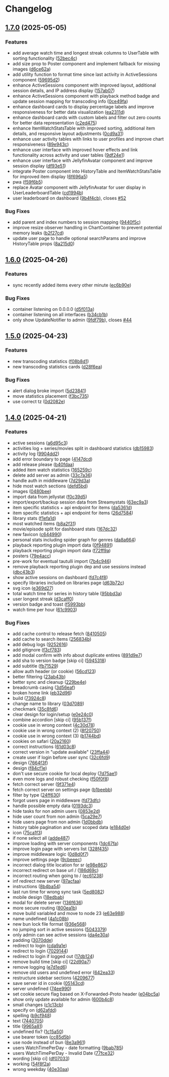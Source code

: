 # Changelog

## [1.7.0](https://github.com/fredrikburmester/streamystats/compare/streamystat-v1.6.0...streamystat-v1.7.0) (2025-05-05)


### Features

* add average watch time and longest streak columns to UserTable with sorting functionality ([52bec4c](https://github.com/fredrikburmester/streamystats/commit/52bec4c96cf31aa76590d4f609f39297fb574cec))
* add size prop to Poster component and implement fallback for missing images ([d6ce62a](https://github.com/fredrikburmester/streamystats/commit/d6ce62ae97d0e38e6349603f0434bb38fe4df3a6))
* add utility function to format time since last activity in ActiveSessions component ([59695d2](https://github.com/fredrikburmester/streamystats/commit/59695d2b785e91be432d02948de9cd571c2fbc98))
* enhance ActiveSessions component with improved layout, additional session details, and IP address display ([157ab07](https://github.com/fredrikburmester/streamystats/commit/157ab07f0c38a24cd9aa380a28bf3b21ca097b08))
* enhance ActiveSessions component with playback method badge and update session mapping for transcoding info ([0ce49fa](https://github.com/fredrikburmester/streamystats/commit/0ce49fa3aa33f41f92d7b32f6e71d410d61758f2))
* enhance dashboard cards to display percentage labels and improve responsiveness for better data visualization ([ea2311d](https://github.com/fredrikburmester/streamystats/commit/ea2311dcb436dfcab6ff59fb44063059f37c90ea))
* enhance dashboard cards with custom labels and filter out zero counts for better data representation ([c2ed475](https://github.com/fredrikburmester/streamystats/commit/c2ed47544c7f3359539db5c5d3a6be90fe17864b))
* enhance ItemWatchStatsTable with improved sorting, additional item details, and responsive layout adjustments ([0cd9a31](https://github.com/fredrikburmester/streamystats/commit/0cd9a3176786ffab5894e1a28a19710bffd9c0df))
* enhance user activity tables with links to user profiles and improve chart responsiveness ([89e943c](https://github.com/fredrikburmester/streamystats/commit/89e943c6c24de52a5a453c3b8b94f413b7971323))
* enhance user interface with improved hover effects and link functionality across activity and user tables ([9df24e1](https://github.com/fredrikburmester/streamystats/commit/9df24e1271b96627ea399160e5a8b602a726b1a5))
* enhance user interface with JellyfinAvatar component and improve session display ([df93e51](https://github.com/fredrikburmester/streamystats/commit/df93e519f1e7ccda12295d5f75ccd807d7af8f19))
* integrate Poster component into HistoryTable and ItemWatchStatsTable for improved item display ([6f696a5](https://github.com/fredrikburmester/streamystats/commit/6f696a5b7e273a76e0a582c1c8d4632963a5d86b))
* pwa ([f59f6b5](https://github.com/fredrikburmester/streamystats/commit/f59f6b526693deae1328969500ba01e11fa10a9c))
* replace Avatar component with JellyfinAvatar for user display in UserLeaderboardTable ([cd1994b](https://github.com/fredrikburmester/streamystats/commit/cd1994b8b1bc098e51d4aa85f174fb82a019d476))
* user leaderboard on dashboard ([9b4f4cb](https://github.com/fredrikburmester/streamystats/commit/9b4f4cbd993f9908e3b215049116e84a3ee45777)), closes [#52](https://github.com/fredrikburmester/streamystats/issues/52)


### Bug Fixes

* add parent and index numbers to session mapping ([9440f5c](https://github.com/fredrikburmester/streamystats/commit/9440f5cd093e936cf412ed93eddc723d71fa5856))
* improve resize observer handling in ChartContainer to prevent potential memory leaks ([b2f27cd](https://github.com/fredrikburmester/streamystats/commit/b2f27cda0b0fdb9ccf14d2c96c4e92114b18d801))
* update user page to handle optional searchParams and improve HistoryTable props ([8a215d0](https://github.com/fredrikburmester/streamystats/commit/8a215d08bf85fb5fb380c5906888d39572a6011c))

## [1.6.0](https://github.com/fredrikburmester/streamystats/compare/streamystat-v1.5.0...streamystat-v1.6.0) (2025-04-26)


### Features

* sync recently added items every other minute ([ec6b90e](https://github.com/fredrikburmester/streamystats/commit/ec6b90edcbdc0d32210dd0adbcd8dfdada4329a8))


### Bug Fixes

* container listening on 0.0.0.0 ([d5f013a](https://github.com/fredrikburmester/streamystats/commit/d5f013aa69c2d1b4de3244c4270dd753407fa27c))
* container listening on all interfaces ([b34cb1b](https://github.com/fredrikburmester/streamystats/commit/b34cb1b9dd1bdc5a8586e595accf05826d48ab67))
* only show UpdateNotifier to admin ([9fdf79b](https://github.com/fredrikburmester/streamystats/commit/9fdf79b1d0af40700fd54ad1d51dbbe5ce9380f2)), closes [#44](https://github.com/fredrikburmester/streamystats/issues/44)

## [1.5.0](https://github.com/fredrikburmester/streamystats/compare/streamystat-v1.4.0...streamystat-v1.5.0) (2025-04-23)


### Features

* new transcoding statistics ([f08b8d1](https://github.com/fredrikburmester/streamystats/commit/f08b8d1e9431a68a645f31013c49c0cfdb75fab2))
* new transcoding statistics cards ([d28f6ea](https://github.com/fredrikburmester/streamystats/commit/d28f6ea65c227b95d1e98ad08baf8db695dbfe53))


### Bug Fixes

* alert dialog broke import ([5d23841](https://github.com/fredrikburmester/streamystats/commit/5d23841cb622a90c101d21629bf4700cf7a579e2))
* move statistics placement ([f3bc735](https://github.com/fredrikburmester/streamystats/commit/f3bc735d0fa8f28fe40e3a9244d436e2ad4e297c))
* use correct tz ([0d2082e](https://github.com/fredrikburmester/streamystats/commit/0d2082e6d6ccf37c27b80d53f3f5526560b3d7a4))

## [1.4.0](https://github.com/fredrikburmester/streamystats/compare/streamystat-v1.3.0...streamystat-v1.4.0) (2025-04-21)


### Features

* active sessions ([a6d95c3](https://github.com/fredrikburmester/streamystats/commit/a6d95c3c328eea12b1ed33fdc9118cc843b449b0))
* activities log + series/movies split in dashboard statistics ([db15983](https://github.com/fredrikburmester/streamystats/commit/db15983476a14dfdfa51a74cdc83abdc55052cf8))
* activity log ([9904dd2](https://github.com/fredrikburmester/streamystats/commit/9904dd2f5dc303612cd3669b6e7a205f042f1a29))
* add error boundary to page ([4147dcd](https://github.com/fredrikburmester/streamystats/commit/4147dcdfd2fc0868b60d934ab7be8c59ca1c2ae5))
* add release please ([b40fdaa](https://github.com/fredrikburmester/streamystats/commit/b40fdaad038c4cf296c15cd2f9815b5f87b01362))
* added item watch statistics ([165259c](https://github.com/fredrikburmester/streamystats/commit/165259c492e54984bf2fba566a01d636a4f4fbc5))
* delete add server as admin ([33c7a36](https://github.com/fredrikburmester/streamystats/commit/33c7a363991e788bdb49149723490b8300e5e9be))
* handle auth in middleware ([7d29d3a](https://github.com/fredrikburmester/streamystats/commit/7d29d3ae0fe1b32f072197fc511517a26fcebc60))
* hide most watch sections ([defd5bd](https://github.com/fredrikburmester/streamystats/commit/defd5bdc6c3888167f89d4f6dcfd366cdc2ca940))
* images ([0480bee](https://github.com/fredrikburmester/streamystats/commit/0480bee9dbf5a616c1ae4b7af33b337d046d35fb))
* import data from jellystat ([f0c39d5](https://github.com/fredrikburmester/streamystats/commit/f0c39d50707310216e11a293a5a1879ab9747a6e))
* import/export/backup session data from Streamystats ([63ec9a3](https://github.com/fredrikburmester/streamystats/commit/63ec9a37cb3d0e191da636f07e059b3be7847286))
* item specific statistics + api endpoint for items ([da5361d](https://github.com/fredrikburmester/streamystats/commit/da5361d8271f3fc708d6eb2d17f6ad82bfa7ec4a))
* item specific statistics + api endpoint for items ([26d7584](https://github.com/fredrikburmester/streamystats/commit/26d75842821f39c7f3019ff8a82840a12640769e))
* library stats ([f1efa1d](https://github.com/fredrikburmester/streamystats/commit/f1efa1da23e6296672d574228cb1339cb0424f26))
* most watched items ([b8a2f31](https://github.com/fredrikburmester/streamystats/commit/b8a2f31a6f726dbf36ef03d508bd95f6d68ee7b6))
* movie/episode split for dashboard stats ([167dc32](https://github.com/fredrikburmester/streamystats/commit/167dc327c7773c59fe0d0cb91bc1186d37bbbae2))
* new favicon ([c644990](https://github.com/fredrikburmester/streamystats/commit/c64499008daf2049346a615a7a8d1ae7c7bad734))
* personal stats including spider graph for genres ([da8a664](https://github.com/fredrikburmester/streamystats/commit/da8a66411814d0e698f20ddf1db590d8a3d1b45c))
* playback reporting plugin import data ([0f94891](https://github.com/fredrikburmester/streamystats/commit/0f9489199ff2890e4296f522b289d82fef2d52ca))
* playback reporting plugin import data ([f72ff9a](https://github.com/fredrikburmester/streamystats/commit/f72ff9a201fc708af30dcbf71714df3f1303dd4a))
* posters ([79e4acc](https://github.com/fredrikburmester/streamystats/commit/79e4acc2ea19724403fa1ebbf698a79471f2e66a))
* pre-work for eventual tautulli import ([7b4c946](https://github.com/fredrikburmester/streamystats/commit/7b4c946f240d25c31714a4e36e44c5276960e0ea))
* remove playback reporting plugin dep and use sessions instead ([dbc43b3](https://github.com/fredrikburmester/streamystats/commit/dbc43b37dba680481eca578c703cb0470606b8f6))
* show active sessions on dashboard ([fd7c4f8](https://github.com/fredrikburmester/streamystats/commit/fd7c4f8ea5bbedc81d8654154c823173a198fddb))
* specify libraries included on libraries page ([d63b72c](https://github.com/fredrikburmester/streamystats/commit/d63b72cf9255b90e4f78098e1c46383441090019))
* svg icon ([e369d27](https://github.com/fredrikburmester/streamystats/commit/e369d2737fc4e91ea2dc352d759e0349cbc7191a))
* total watch time for series in history table ([95bbd3a](https://github.com/fredrikburmester/streamystats/commit/95bbd3a1ca68f1e3f0a0c25692d40715b356eec3))
* user longest streak ([d3caff0](https://github.com/fredrikburmester/streamystats/commit/d3caff0de2ea1676eaa67e8be82c623097bb7f6d))
* version badge and toast ([f5993bb](https://github.com/fredrikburmester/streamystats/commit/f5993bbf1d32d1ae857fa5853976972aea2753e1))
* watch time per hour ([61c9903](https://github.com/fredrikburmester/streamystats/commit/61c9903c2471ae2a7c6963090d8ec0ac051d7d96))


### Bug Fixes

* add cache control to release fetch ([8410505](https://github.com/fredrikburmester/streamystats/commit/8410505924ad7681f8b4b70cd4df541fb622b371))
* add cache to search items ([256834b](https://github.com/fredrikburmester/streamystats/commit/256834b0616ae6d240b2b0f402db5bdb16211bce))
* add debug logs ([9252616](https://github.com/fredrikburmester/streamystats/commit/9252616a606e0fe3d3a023691ccdb1447782d734))
* add gitignore ([f3cf783](https://github.com/fredrikburmester/streamystats/commit/f3cf7834179d650fc4d80a24fe94584e514491da))
* add modal confirm with info about duplicate entires ([891d9e7](https://github.com/fredrikburmester/streamystats/commit/891d9e7d52fcdd58f4c190af85700c074a3d990a))
* add sha to version badge [skip ci] ([5945318](https://github.com/fredrikburmester/streamystats/commit/5945318ba865823379e63d5fa5f8f857ebf36db9))
* add subtitle ([fb71529](https://github.com/fredrikburmester/streamystats/commit/fb715292b3cd1170288334eea8d0260719694c10))
* allow auth header (or cookie) ([56cd123](https://github.com/fredrikburmester/streamystats/commit/56cd1239fce8db921ee4b5edd1a0b9f51aa32958))
* better filtering ([23ab43b](https://github.com/fredrikburmester/streamystats/commit/23ab43bc6ef59b0ca5984f9e4c36a7b45238cd2a))
* better sync and cleanup ([229be4e](https://github.com/fredrikburmester/streamystats/commit/229be4e607975483baca238db197af0a25503306))
* breadcrumb casing ([3d56eaf](https://github.com/fredrikburmester/streamystats/commit/3d56eafb526287965add6068611b0e6807e36edb))
* broken home link ([eb32d96](https://github.com/fredrikburmester/streamystats/commit/eb32d96ad33ead86c30ce84788047cbeb5e9c45c))
* build ([73924c8](https://github.com/fredrikburmester/streamystats/commit/73924c8e6c5107c37aa4b5520458a420a0a56cfd))
* change name to library ([03d7089](https://github.com/fredrikburmester/streamystats/commit/03d70894c069cea9ce452713cc741e3ec88c8453))
* checkmark ([35c8fd6](https://github.com/fredrikburmester/streamystats/commit/35c8fd6b9abd8e55200902ac22bf78745cf58769))
* clear design for login/setup ([e0e24c0](https://github.com/fredrikburmester/streamystats/commit/e0e24c092c5b31854178d7c4d98cbe5a2252ed9b))
* combine accordion [skip ci] ([95b137f](https://github.com/fredrikburmester/streamystats/commit/95b137f62449c5466f223b121337d25f9dbf735b))
* cookie use in wrong context ([4c30d78](https://github.com/fredrikburmester/streamystats/commit/4c30d780a93164f956ecdb292563ad60f77a668e))
* cookie use in wrong context (2) ([8f20750](https://github.com/fredrikburmester/streamystats/commit/8f20750ae170ff36bb0ffc32a3bfe63d1cc03282))
* cookie use in wrong context (3) ([b1744bd](https://github.com/fredrikburmester/streamystats/commit/b1744bd42c057b48f9c7b37ac45f9dd4a1b0e812))
* cookies on safari ([20a2160](https://github.com/fredrikburmester/streamystats/commit/20a2160957354b0cbe96617acc013b5d1c98e3c3))
* correct instructions ([61d03c8](https://github.com/fredrikburmester/streamystats/commit/61d03c8caf70d8f050e919a3f71eae2d77f20360))
* correct version in "update available" ([23ffa44](https://github.com/fredrikburmester/streamystats/commit/23ffa441b4279b44acca891a02f1ea5f821e0841))
* create user if login before user sync ([32c6fd9](https://github.com/fredrikburmester/streamystats/commit/32c6fd996dc839842dd571adc2d3a2d522c61994))
* design ([7664f3f](https://github.com/fredrikburmester/streamystats/commit/7664f3fc51b90be3bf173ab852dffbd000e8847b))
* design ([f84cf1e](https://github.com/fredrikburmester/streamystats/commit/f84cf1ef97e8eac78da396894c6a04f27502fb6b))
* don't use secure cookie for local deploy ([7d75ae1](https://github.com/fredrikburmester/streamystats/commit/7d75ae1fe75ee0b17a9e3697225c099e499b335d))
* even more logs and robust checking ([f50f0f8](https://github.com/fredrikburmester/streamystats/commit/f50f0f8b876e4da9909350acdcdc63f557520fdc))
* fetch correct server ([9f371e4](https://github.com/fredrikburmester/streamystats/commit/9f371e4506a64a159bf830d226c0bc408405caa9))
* fetch correct server on settings page ([b1beebb](https://github.com/fredrikburmester/streamystats/commit/b1beebb67b4b19d2676a133bd9b80edeac444b51))
* filter by type ([24ff630](https://github.com/fredrikburmester/streamystats/commit/24ff6308a8ef04b36540fdd4890c79071dfe2f3f))
* forgot users page in middleware ([fd73dfc](https://github.com/fredrikburmester/streamystats/commit/fd73dfceb5ed5bf1244d2352c91de053f4fea958))
* handle possible empty data ([0193dc3](https://github.com/fredrikburmester/streamystats/commit/0193dc30bb443daacfb44401861126de8b6a0cd1))
* hide tasks for non admin users ([0853e2d](https://github.com/fredrikburmester/streamystats/commit/0853e2d4f17a179c53c29265d6ecd9b02975cbe3))
* hide user count from non admin ([5ca29e7](https://github.com/fredrikburmester/streamystats/commit/5ca29e792fa275d038540ef5fcb6dd5b1c491365))
* hide users page from non admin ([1d0bbdb](https://github.com/fredrikburmester/streamystats/commit/1d0bbdb255e22190cc9321f025afcec744c600ed))
* history table pagination and user scoped data ([e184d0e](https://github.com/fredrikburmester/streamystats/commit/e184d0ed924c626fb36b0cd8e7f310fc9ba4ba30))
* icon ([75ca1f3](https://github.com/fredrikburmester/streamystats/commit/75ca1f3dcb86b6c750741536b231f3e9019f1eb1))
* if none select all ([adde487](https://github.com/fredrikburmester/streamystats/commit/adde487ca7b1fac31e8729730d15750e1fe7a395))
* improve loading with server components ([1dc67fa](https://github.com/fredrikburmester/streamystats/commit/1dc67fade7dd1ab932b1cf542d6dea1bf8906a4a))
* improve login page with servers list ([328f435](https://github.com/fredrikburmester/streamystats/commit/328f435b056949d356be35f5e978c944e406dab1))
* improve middleware logic ([0d8d0f7](https://github.com/fredrikburmester/streamystats/commit/0d8d0f7a24afbd806d681c1a4a6fcb0a25228f29))
* improve settings page ([9cbeeec](https://github.com/fredrikburmester/streamystats/commit/9cbeeecd6a99648975a01204163676464582900b))
* incorrect dialog title location for sr ([e98e862](https://github.com/fredrikburmester/streamystats/commit/e98e862f29a3eb776f80e99919c9845ecf314bc9))
* incorrect redirect on base url / ([186d69c](https://github.com/fredrikburmester/streamystats/commit/186d69cbaa3e3c340b9ddd374a6b85795d889b35))
* incorrect routing when going to / ([ec61238](https://github.com/fredrikburmester/streamystats/commit/ec61238d5f03d680436d23da150bea575fd7ca67))
* inf redirect new server ([97acfaa](https://github.com/fredrikburmester/streamystats/commit/97acfaa1a60b725c560b55a2d9b6ff954ffeeb8e))
* instructions ([8b4ba54](https://github.com/fredrikburmester/streamystats/commit/8b4ba546b6f74fb2a8a2458579a8eab3b841c43c))
* last run time for wrong sync task ([5ed8082](https://github.com/fredrikburmester/streamystats/commit/5ed80827d1baca51720d6a6544aee53aa62fd18a))
* mobile design ([18edbab](https://github.com/fredrikburmester/streamystats/commit/18edbab268462dc755a592e6ecc09db39d88e746))
* modal for delete server ([136f636](https://github.com/fredrikburmester/streamystats/commit/136f636c888cbb84e5939474490f6b2175356d3f))
* more secure routing ([800ea1b](https://github.com/fredrikburmester/streamystats/commit/800ea1b1cb267865cf5e25639352ee86098c67e2))
* move build variabled and move to node 23 ([e63e988](https://github.com/fredrikburmester/streamystats/commit/e63e9889c609f9d5842a5f8f2cc392fecbb38508))
* name undefined ([4a1c08b](https://github.com/fredrikburmester/streamystats/commit/4a1c08bb95089c83b55b630287283ff8bb48d43d))
* new bun lock file format ([936e568](https://github.com/fredrikburmester/streamystats/commit/936e568fdcf89964cb63a52972907cb6794f5c5c))
* no jumping sort in active sessions ([5043379](https://github.com/fredrikburmester/streamystats/commit/5043379f7eb37befefdcbf03def2137ff2e68b85))
* only admin can see active sessions ([da4e30a](https://github.com/fredrikburmester/streamystats/commit/da4e30a01c2fb4d246df62eab3c42d15cb9e7810))
* padding ([3070dde](https://github.com/fredrikburmester/streamystats/commit/3070ddeb9ef7c404c594628d747768ab2c25fc85))
* redirect to login ([cda9a1e](https://github.com/fredrikburmester/streamystats/commit/cda9a1e581744c9af691cdecbc66d9e762a2568c))
* redirect to login ([7029144](https://github.com/fredrikburmester/streamystats/commit/7029144d5f256838dae91a4e8067cddd28cfe8f1))
* redirect to login if logged out ([17db124](https://github.com/fredrikburmester/streamystats/commit/17db124139a2d602e8e1c8b14013dbfde82d2692))
* remove build time [skip ci] ([22d90a7](https://github.com/fredrikburmester/streamystats/commit/22d90a7045b92a760ca5b5019c60629766b4479f))
* remove logging ([e7d1ed6](https://github.com/fredrikburmester/streamystats/commit/e7d1ed644ad96e37a75d2f49a55cc45fc9d127e6))
* remove old users and undefined error ([642ea33](https://github.com/fredrikburmester/streamystats/commit/642ea33877948b11815cf452fb7d5097230bc4ca))
* restructure sidebar sections ([4209677](https://github.com/fredrikburmester/streamystats/commit/4209677b184c76707cb780f06e1b88e390654a0f))
* save server id in cookie ([05143cd](https://github.com/fredrikburmester/streamystats/commit/05143cdee5ae979545df61408f48ee6b83efee57))
* server undefined ([74ee990](https://github.com/fredrikburmester/streamystats/commit/74ee9905afb23a7aa57f563abebcbb474a4a4fb2))
* set cookie secure flag based on X-Forwarded-Proto header ([e04bc5a](https://github.com/fredrikburmester/streamystats/commit/e04bc5a883900579c0fa07cbf207d549f05c1cce))
* show only update available for admin ([600b4c8](https://github.com/fredrikburmester/streamystats/commit/600b4c84db111c1d451a4dc7e2788e660cac4062))
* small changes ([c1c13cb](https://github.com/fredrikburmester/streamystats/commit/c1c13cb24a1b918a40ee29f092227126eda1cd27))
* specify on ([d62afdd](https://github.com/fredrikburmester/streamystats/commit/d62afdd038bebb85ceb5fe41f0db458bf809840b))
* spelling ([b9cf948](https://github.com/fredrikburmester/streamystats/commit/b9cf948e0ded3e0110bdb06fe1845ee992e25f08))
* text ([7440705](https://github.com/fredrikburmester/streamystats/commit/74407058d7112bf9c83de9c989960bb3e13b4404))
* title ([9965a81](https://github.com/fredrikburmester/streamystats/commit/9965a819cd98c5495a39a15ae99dcce0267267dc))
* undefined fix? ([1c15a50](https://github.com/fredrikburmester/streamystats/commit/1c15a50c4b0139d2bed56dba3f9ab6b8bec69530))
* use bearer token ([cc85d5b](https://github.com/fredrikburmester/streamystats/commit/cc85d5b7b750502bf0dcf1264d2c26f850a75a63))
* use node instead of bun ([8e3a961](https://github.com/fredrikburmester/streamystats/commit/8e3a96138f3e39a8472478569e1d15d9fc01211a))
* users WatchTimePerDay - date formatting ([9bab785](https://github.com/fredrikburmester/streamystats/commit/9bab785305f4fb738f3df5fec085b2b84d9e36c5))
* users WatchTimePerDay - Invalid Date ([77fce32](https://github.com/fredrikburmester/streamystats/commit/77fce325ded3e83727841a92f8b038ab565486d3))
* wording [skip ci] ([df07033](https://github.com/fredrikburmester/streamystats/commit/df0703313c03bb1e51e91a1199ef9dfb33235753))
* working ([54f8f2a](https://github.com/fredrikburmester/streamystats/commit/54f8f2a278bf8618604b3cd325883cfb46b37fd5))
* wrong weekday ([40e30aa](https://github.com/fredrikburmester/streamystats/commit/40e30aaf26fe407af3649a497be5ee9c7dd8ebe8))
